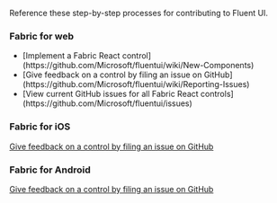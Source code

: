 Reference these step-by-step processes for contributing to Fluent UI.

### Fabric for web

<ul class="md-list--flex">
  <li class="mdut--full">[Implement a Fabric React control](https://github.com/Microsoft/fluentui/wiki/New-Components)</li>
  <li class="mdut--full">[Give feedback on a control by filing an issue on GitHub](https://github.com/Microsoft/fluentui/wiki/Reporting-Issues)</li>
  <li class="mdut--full">[View current GitHub issues for all Fabric React controls](https://github.com/Microsoft/fluentui/issues)</li>
</ul>

### Fabric for iOS

[Give feedback on a control by filing an issue on GitHub](https://github.com/OfficeDev/ui-fabric-ios/issues)

### Fabric for Android

[Give feedback on a control by filing an issue on GitHub](https://github.com/OfficeDev/ui-fabric-android/issues)

